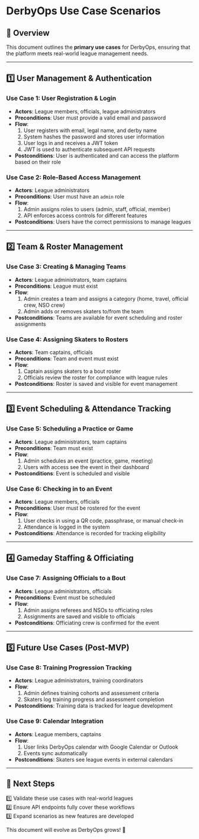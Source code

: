 # DerbyOps Use Case Scenarios

## 📌 Overview
This document outlines the **primary use cases** for DerbyOps, ensuring that the platform meets real-world league management needs.

---

## **1️⃣ User Management & Authentication**
### **Use Case 1: User Registration & Login**
- **Actors**: League members, officials, league administrators
- **Preconditions**: User must provide a valid email and password
- **Flow**:
  1. User registers with email, legal name, and derby name
  2. System hashes the password and stores user information
  3. User logs in and receives a JWT token
  4. JWT is used to authenticate subsequent API requests
- **Postconditions**: User is authenticated and can access the platform based on their role

### **Use Case 2: Role-Based Access Management**
- **Actors**: League administrators
- **Preconditions**: User must have an `admin` role
- **Flow**:
  1. Admin assigns roles to users (admin, staff, official, member)
  2. API enforces access controls for different features
- **Postconditions**: Users have the correct permissions to manage leagues

---

## **2️⃣ Team & Roster Management**
### **Use Case 3: Creating & Managing Teams**
- **Actors**: League administrators, team captains
- **Preconditions**: League must exist
- **Flow**:
  1. Admin creates a team and assigns a category (home, travel, official crew, NSO crew)
  2. Admin adds or removes skaters to/from the team
- **Postconditions**: Teams are available for event scheduling and roster assignments

### **Use Case 4: Assigning Skaters to Rosters**
- **Actors**: Team captains, officials
- **Preconditions**: Team and event must exist
- **Flow**:
  1. Captain assigns skaters to a bout roster
  2. Officials review the roster for compliance with league rules
- **Postconditions**: Roster is saved and visible for event management

---

## **3️⃣ Event Scheduling & Attendance Tracking**
### **Use Case 5: Scheduling a Practice or Game**
- **Actors**: League administrators, team captains
- **Preconditions**: Team must exist
- **Flow**:
  1. Admin schedules an event (practice, game, meeting)
  2. Users with access see the event in their dashboard
- **Postconditions**: Event is scheduled and visible

### **Use Case 6: Checking in to an Event**
- **Actors**: League members, officials
- **Preconditions**: User must be rostered for the event
- **Flow**:
  1. User checks in using a QR code, passphrase, or manual check-in
  2. Attendance is logged in the system
- **Postconditions**: Attendance is recorded for tracking eligibility

---

## **4️⃣ Gameday Staffing & Officiating**
### **Use Case 7: Assigning Officials to a Bout**
- **Actors**: League administrators, officials
- **Preconditions**: Event must be scheduled
- **Flow**:
  1. Admin assigns referees and NSOs to officiating roles
  2. Assignments are saved and visible to officials
- **Postconditions**: Officiating crew is confirmed for the event

---

## **5️⃣ Future Use Cases (Post-MVP)**
### **Use Case 8: Training Progression Tracking**
- **Actors**: League administrators, training coordinators
- **Flow**:
  1. Admin defines training cohorts and assessment criteria
  2. Skaters log training progress and assessment completion
- **Postconditions**: Training data is tracked for league development

### **Use Case 9: Calendar Integration**
- **Actors**: League members, captains
- **Flow**:
  1. User links DerbyOps calendar with Google Calendar or Outlook
  2. Events sync automatically
- **Postconditions**: Skaters see league events in external calendars

---

## 📌 Next Steps
1️⃣ Validate these use cases with real-world leagues  
2️⃣ Ensure API endpoints fully cover these workflows  
3️⃣ Expand scenarios as new features are developed  

This document will evolve as DerbyOps grows! 🚀
